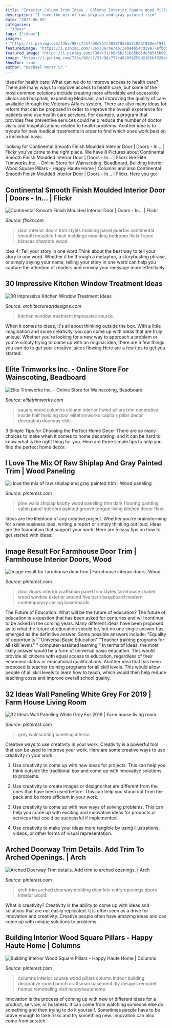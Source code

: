 ```yaml
---
title: "Interior Column Trim Ideas - Columns Interior Square Wood Pillars Column Indoor Building Decorative Round Porch Craftsman Basement Diy Designs Remodel Homes Remodeling Visit Happyhautehome"
description: "I love the mix of raw shiplap and gray painted trim"
date: "2023-06-05"
categories:
- "ideas"
tags: ["ideas"]
images:
- "https://i.pinimg.com/736x/98/c7/57/98c757c4820f0258d2105bf920eaf945.jpg"
featuredImage: "https://i.pinimg.com/736x/3a/be/eb/3abeeb54cd29a77afbd58d8177346033.jpg"
featured_image: "https://i.pinimg.com/736x/31/b8/5b/31b85bb5de30545b98146a097cb6fd24.jpg"
image: "https://i.pinimg.com/736x/98/c7/57/98c757c4820f0258d2105bf920eaf945.jpg"
ShowToc: true
author: "Rachael Morar Sr."
---
```



Ideas for health care: What can we do to improve access to health care?
There are many ways to improve access to health care, but some of the most common solutions include creating more affordable and accessible clinics and hospitals, expanding Medicaid, and improving the quality of care available through the Veterans Affairs system. There are also many ideas for reform that can be proposed in order to improve the overall experience for patients who use health care services. For example, a program that provides free preventive services could help reduce the number of doctor visits and hospitalizations related to health problems. Another idea is to tryouts for new medical treatments in order to find which ones work best on a individual basis.

	

		
looking for Continental Smooth Finish Moulded Interior Door | Doors - In… | Flickr you've came to the right place. We have 8 Pictures about Continental Smooth Finish Moulded Interior Door | Doors - In… | Flickr like Elite Trimworks Inc. - Online Store for Wainscoting, Beadboard, Building Interior Wood Square Pillars - Happy Haute Home | Columns and also Continental Smooth Finish Moulded Interior Door | Doors - In… | Flickr. Here you go:
		
    
## Continental Smooth Finish Moulded Interior Door | Doors - In… | Flickr

<img loading=lazy src="https://c1.staticflickr.com/7/6109/6237495567_8f6454abcf_b.jpg" onerror="this.onerror=null;this.src='https://tse2.mm.bing.net/th?id=OIP._hZXAQ2UxenFb6YGHENavwHaJ4&amp;pid=15.1';" alt="Continental Smooth Finish Moulded Interior Door | Doors - In… | Flickr">

_Source: flickr.com_

>door interior doors trim styles molding panel puertas continental smooth moulded finish moldings moulding bedroom flickr frame blancas chambre wood. 

	

Idea 4: Tell your story in one word
Think about the best way to tell your story in one word. Whether it be through a metaphor, a storybusting phrase, or simply saying your name, telling your story in one word can help you capture the attention of readers and convey your message more effectively.

    
## 30 Impressive Kitchen Window Treatment Ideas

<img loading=lazy src="https://www.architectureartdesigns.com/wp-content/uploads/2013/10/1520.jpg" onerror="this.onerror=null;this.src='https://tse4.mm.bing.net/th?id=OIP.rDPZ-fKBOSO1Iby-DlsFlgAAAA&amp;pid=15.1';" alt="30 Impressive Kitchen Window Treatment Ideas">

_Source: architectureartdesigns.com_

>kitchen window treatment impressive source. 

	

When it comes to ideas, it's all about thinking outside the box. With a little imagination and some creativity, you can come up with ideas that are truly unique. Whether you're looking for a new way to approach a problem or you're simply trying to come up with an original idea, there are a few things you can do to get your creative juices flowing.Here are a few tips to get you started:

    
## Elite Trimworks Inc. - Online Store For Wainscoting, Beadboard

<img loading=lazy src="http://elitetrimworks.com/skin1/images/gallery/square/fluted_in_showroom.jpg" onerror="this.onerror=null;this.src='https://tse4.mm.bing.net/th?id=OIP.xZ3Vc0BPmz7BGcCwmglrVQAAAA&amp;pid=15.1';" alt="Elite Trimworks Inc. - Online Store for Wainscoting, Beadboard">

_Source: elitetrimworks.com_

>square wood columns column interior fluted pillars trim decorative inside half molding door elitetrimworks capitals pillar decor decorating doorway elite. 

	

3 Simple Tips for Choosing the Perfect Home Decor
There are so many choices to make when it comes to home decorating, and it can be hard to know what is the right thing for you. Here are three simple tips to help you find the perfect home decor.

    
## I Love The Mix Of Raw Shiplap And Gray Painted Trim | Wood Paneling

<img loading=lazy src="https://i.pinimg.com/736x/9f/5a/1f/9f5a1fb7486ef9b1ee191055af640851--farmhouse-mix.jpg" onerror="this.onerror=null;this.src='https://tse3.mm.bing.net/th?id=OIP.liWZH7rVPSqLmLaAxBhlpAHaKC&amp;pid=15.1';" alt="I love the mix of raw shiplap and gray painted trim | Wood paneling">

_Source: pinterest.com_

>pine walls shiplap knotty wood paneling trim dark flooring painting cabin panel interiors painted groove tongue living kitchen decor floor. 

	

Ideas are the lifeblood of any creative project. Whether you’re brainstorming for a new business idea, writing a report or simply thinking out loud, ideas are the foundation that support your work. Here are 5 easy tips on how to get started with ideas: 

    
## Image Result For Farmhouse Door Trim | Farmhouse Interior Doors, Wood

<img loading=lazy src="https://i.pinimg.com/736x/98/c7/57/98c757c4820f0258d2105bf920eaf945.jpg" onerror="this.onerror=null;this.src='https://tse4.mm.bing.net/th?id=OIP.y5BKDgf2HLAjTtMMC8AAOAHaJ4&amp;pid=15.1';" alt="Image result for farmhouse door trim | Farmhouse interior doors, Wood">

_Source: pinterest.com_

>door doors interior craftsman panel trim styles farmhouse shaker wood window exterior around five barn baseboard modern contemporary casing baseboards. 

	

The Future of Education: What will be the future of education?
The future of education is a question that has been asked for centuries and will continue to be asked in the coming years. Many different ideas have been proposed as to what the future of education should be, but no one single answer has emerged as the definitive answer. Some possible answers include: 
"Equality of opportunity" 
"Universal Basic Education" 
"Teacher training programs for all skill levels" 
" computer-assisted learning "
In terms of ideas, the most likely answer would be a form of universal basic education. This would provide all citizens with equal access to education, regardless of their economic status or educational qualifications. Another idea that has been proposed is teacher training programs for all skill levels. This would allow people of all skill levels to learn how to teach, which would then help reduce teaching costs and improve overall school quality.

    
## 32 Ideas Wall Paneling White Grey For 2019 | Farm House Living Room

<img loading=lazy src="https://i.pinimg.com/736x/3a/be/eb/3abeeb54cd29a77afbd58d8177346033.jpg" onerror="this.onerror=null;this.src='https://tse2.mm.bing.net/th?id=OIP.xC6wmmGLd30xF34Mrkd1fQAAAA&amp;pid=15.1';" alt="32 Ideas Wall Paneling White Grey For 2019 | Farm house living room">

_Source: pinterest.com_

>grey wainscoting paneling interior. 

	

Creative ways to use creativity in your work.
Creativity is a powerful tool that can be used to improve your work. Here are some creative ways to use creativity in your work:
1. Use creativity to come up with new ideas for projects. This can help you think outside the traditional box and come up with innovative solutions to problems.

2. Use creativity to create images or designs that are different from the ones that have been used before. This can help you stand out from the pack and be more efficient in your work.

3. Use creativity to come up with new ways of solving problems. This can help you come up with exciting and innovative ideas for products or services that could be successful if implemented.

4. Use creativity to make your ideas more tangible by using illustrations, videos, or other forms of visual representation.

    
## Arched Doorway Trim Details. Add Trim To Arched Openings. | Arch

<img loading=lazy src="https://i.pinimg.com/736x/31/b8/5b/31b85bb5de30545b98146a097cb6fd24.jpg" onerror="this.onerror=null;this.src='https://tse2.mm.bing.net/th?id=OIP.Pp92P1VXzGcPvDxY5bVDLgHaJ3&amp;pid=15.1';" alt="Arched Doorway Trim details. Add trim to arched openings. | Arch">

_Source: pinterest.com_

>arch trim arched doorway molding door kits entry openings doors interior wood. 

	

What is creativity?
Creativity is the ability to come up with ideas and solutions that are not easily replicated. It is often seen as a drive for innovation and creativity. Creative people often have amazing ideas and can come up with unique solutions to problems.

    
## Building Interior Wood Square Pillars - Happy Haute Home | Columns

<img loading=lazy src="https://i.pinimg.com/736x/44/ec/09/44ec09f296cb5faf861fb67b3db886a1.jpg" onerror="this.onerror=null;this.src='https://tse2.mm.bing.net/th?id=OIP.yE8xdQBpGAvintclf3yQmgHaL0&amp;pid=15.1';" alt="Building Interior Wood Square Pillars - Happy Haute Home | Columns">

_Source: pinterest.com_

>columns interior square wood pillars column indoor building decorative round porch craftsman basement diy designs remodel homes remodeling visit happyhautehome. 

	

Innovation is the process of coming up with new or different ideas for a product, service, or business. It can come from watching someone else do something and then trying to do it yourself. Sometimes people have to be brave enough to take risks and try something new. Innovation can also come from scratch.

